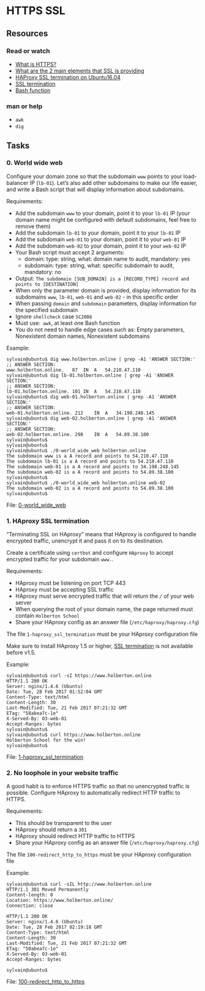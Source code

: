 # HTTPS SSL

## Resources
### Read or watch
* [What is HTTPS?](https://www.instantssl.com/http-vs-https)
* [What are the 2 main elements that SSL is providing](https://www.sslshopper.com/why-ssl-the-purpose-of-using-ssl-certificates.html)
* [HAProxy SSL termination on Ubuntu16.04](https://docs.ionos.com/cloud/)
* [SSL termination](https://en.wikipedia.org/wiki/TLS_termination_proxy)
* [Bash function ](https://tldp.org/LDP/abs/html/complexfunct.html)

### man or help
* `awk`
* `dig`

## Tasks
### 0. World wide web
Configure your domain zone so that the subdomain `www` points to your load-balancer IP (`lb-01`). Let’s also add other subdomains to make our life easier, and write a Bash script that will display information about subdomains.

Requirements:
* Add the subdomain `www` to your domain, point it to your `lb-01` IP (your domain name might be configured with default subdomains, feel free to remove them)
* Add the subdomain `lb-01` to your domain, point it to your `lb-01` IP
* Add the subdomain `web-01` to your domain, point it to your `web-01` IP
* Add the subdomain `web-02` to your domain, point it to your `web-02` IP
* Your Bash script must accept 2 arguments:
  * domain: type: string, what: domain name to audit, mandatory: yes
  * subdomain: type: string, what: specific subdomain to audit, mandatory: no
* Output: `The subdomain [SUB_DOMAIN] is a [RECORD_TYPE] record and points to [DESTINATION]`
* When only the parameter domain is provided, display information for its subdomains `www`, `lb-01`, `web-01` and `web-02` - in this specific order
* When passing `domain` and `subdomain` parameters, display information for the specified subdomain
* Ignore `shellcheck` case `SC2086`
* Must use:` awk`, at least one Bash function
* You do not need to handle edge cases such as: Empty parameters, Nonexistent domain names, Nonexistent subdomains

Example:

```
sylvain@ubuntu$ dig www.holberton.online | grep -A1 'ANSWER SECTION:'
;; ANSWER SECTION:
www.holberton.online.   87  IN  A   54.210.47.110
sylvain@ubuntu$ dig lb-01.holberton.online | grep -A1 'ANSWER SECTION:'
;; ANSWER SECTION:
lb-01.holberton.online. 101 IN  A   54.210.47.110
sylvain@ubuntu$ dig web-01.holberton.online | grep -A1 'ANSWER SECTION:'
;; ANSWER SECTION:
web-01.holberton.online. 212    IN  A   34.198.248.145
sylvain@ubuntu$ dig web-02.holberton.online | grep -A1 'ANSWER SECTION:'
;; ANSWER SECTION:
web-02.holberton.online. 298    IN  A   54.89.38.100
sylvain@ubuntu$
sylvain@ubuntu$
sylvain@ubuntu$ ./0-world_wide_web holberton.online
The subdomain www is a A record and points to 54.210.47.110
The subdomain lb-01 is a A record and points to 54.210.47.110
The subdomain web-01 is a A record and points to 34.198.248.145
The subdomain web-02 is a A record and points to 54.89.38.100
sylvain@ubuntu$
sylvain@ubuntu$ ./0-world_wide_web holberton.online web-02
The subdomain web-02 is a A record and points to 54.89.38.100
sylvain@ubuntu$
```
File: [0-world_wide_web](./0-world_wide_web)

### 1. HAproxy SSL termination
“Terminating SSL on HAproxy” means that HAproxy is configured to handle encrypted traffic, unencrypt it and pass it on to its destination.

Create a certificate using `certbot` and configure `HAproxy` to accept encrypted traffic for your subdomain `www.`.

Requirements:
* HAproxy must be listening on port TCP 443
* HAproxy must be accepting SSL traffic
* HAproxy must serve encrypted traffic that will return the `/` of your web server
* When querying the root of your domain name, the page returned must contain `Holberton School`
* Share your HAproxy config as an answer file (`/etc/haproxy/haproxy.cfg`)

The file `1-haproxy_ssl_termination` must be your HAproxy configuration file

Make sure to install HAproxy 1.5 or higher, [SSL termination](https://en.wikipedia.org/wiki/TLS_termination_proxy) is not available before v1.5.

Example:
```
sylvain@ubuntu$ curl -sI https://www.holberton.online
HTTP/1.1 200 OK
Server: nginx/1.4.6 (Ubuntu)
Date: Tue, 28 Feb 2017 01:52:04 GMT
Content-Type: text/html
Content-Length: 30
Last-Modified: Tue, 21 Feb 2017 07:21:32 GMT
ETag: "58abea7c-1e"
X-Served-By: 03-web-01
Accept-Ranges: bytes
sylvain@ubuntu$
sylvain@ubuntu$ curl https://www.holberton.online
Holberton School for the win!
sylvain@ubuntu$
```

File: [1-haproxy_ssl_termination](./1-haproxy_ssl_termination)

### 2. No loophole in your website traffic
A good habit is to enforce HTTPS traffic so that no unencrypted traffic is possible. Configure HAproxy to automatically redirect HTTP traffic to HTTPS.

Requirements:
* This should be transparent to the user
* HAproxy should return a `301`
* HAproxy should redirect HTTP traffic to HTTPS
* Share your HAproxy config as an answer file (`/etc/haproxy/haproxy.cfg`)

The file `100-redirect_http_to_https` must be your HAproxy configuration file

Example:

```
sylvain@ubuntu$ curl -sIL http://www.holberton.online
HTTP/1.1 301 Moved Permanently
Content-length: 0
Location: https://www.holberton.online/
Connection: close

HTTP/1.1 200 OK
Server: nginx/1.4.6 (Ubuntu)
Date: Tue, 28 Feb 2017 02:19:18 GMT
Content-Type: text/html
Content-Length: 30
Last-Modified: Tue, 21 Feb 2017 07:21:32 GMT
ETag: "58abea7c-1e"
X-Served-By: 03-web-01
Accept-Ranges: bytes

sylvain@ubuntu$
```

File: [100-redirect_http_to_https](./100-redirect_http_to_https)
